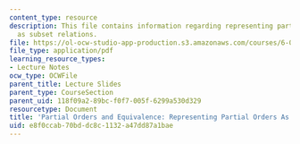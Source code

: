 ```yaml
---
content_type: resource
description: This file contains information regarding representing partial orders
  as subset relations.
file: https://ol-ocw-studio-app-production.s3.amazonaws.com/courses/6-042j-mathematics-for-computer-science-spring-2015/e8f0ccab70bddc8c1132a47dd87a1bae_MIT6_042JS15_ReprsentPrtal.pdf
file_type: application/pdf
learning_resource_types:
- Lecture Notes
ocw_type: OCWFile
parent_title: Lecture Slides
parent_type: CourseSection
parent_uid: 118f09a2-89bc-f0f7-005f-6299a530d329
resourcetype: Document
title: 'Partial Orders and Equivalence: Representing Partial Orders As Subset Relations'
uid: e8f0ccab-70bd-dc8c-1132-a47dd87a1bae
---
```

